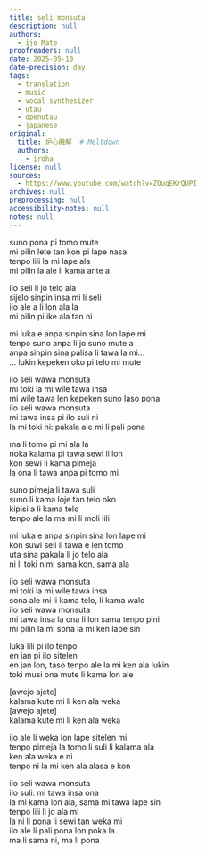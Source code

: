```yaml
---
title: seli monsuta
description: null
authors:
  - ijo Mate
proofreaders: null
date: 2025-05-10
date-precision: day
tags:
  - translation
  - music
  - vocal synthesizer
  - utau
  - openutau
  - japanese
original:
  title: 炉心融解  # Meltdown
  authors:
    - iroha
license: null
sources:
  - https://www.youtube.com/watch?v=ZOuqEKrQUPI
archives: null
preprocessing: null
accessibility-notes: null
notes: null
---
```


suno pona pi tomo mute  \
mi pilin lete tan kon pi lape nasa  \
tenpo lili la mi lape ala  \
mi pilin la ale li kama ante a

ilo seli li jo telo ala  \
sijelo sinpin insa mi li seli  \
ijo ale a li lon ala la  \
mi pilin pi ike ala tan ni

mi luka e anpa sinpin sina lon lape mi  \
tenpo suno anpa li jo suno mute a  \
anpa sinpin sina palisa li tawa la mi...  \
... lukin kepeken oko pi telo mi mute

ilo seli wawa monsuta  \
mi toki la mi wile tawa insa  \
mi wile tawa len kepeken suno laso pona  \
ilo seli wawa monsuta  \
mi tawa insa pi ilo suli ni  \
la mi toki ni: pakala ale mi li pali pona

ma li tomo pi mi ala la  \
noka kalama pi tawa sewi li lon  \
kon sewi li kama pimeja  \
la ona li tawa anpa pi tomo mi

suno pimeja li tawa suli  \
suno li kama loje tan telo oko  \
kipisi a li kama telo  \
tenpo ale la ma mi li moli lili

mi luka e anpa sinpin sina lon lape mi  \
kon suwi seli li tawa e len tomo  \
uta sina pakala li jo telo ala  \
ni li toki nimi sama kon, sama ala

ilo seli wawa monsuta  \
mi toki la mi wile tawa insa  \
sona ale mi li kama telo, li kama walo  \
ilo seli wawa monsuta  \
mi tawa insa la ona li lon sama tenpo pini  \
mi pilin la mi sona la mi ken lape sin

luka lili pi ilo tenpo  \
en jan pi ilo sitelen  \
en jan lon, taso tenpo ale la mi ken ala lukin  \
toki musi ona mute li kama lon ale

\[awejo ajete]  \
kalama kute mi li ken ala weka  \
\[awejo ajete]  \
kalama kute mi li ken ala weka

ijo ale li weka lon lape sitelen mi  \
tenpo pimeja la tomo li suli li kalama ala  \
ken ala weka e ni  \
tenpo ni la mi ken ala alasa e kon

ilo seli wawa monsuta  \
ilo suli: mi tawa insa ona  \
la mi kama lon ala, sama mi tawa lape sin  \
tenpo lili li jo ala mi  \
la ni li pona li sewi tan weka mi  \
ilo ale li pali pona lon poka la  \
ma li sama ni, ma li pona
